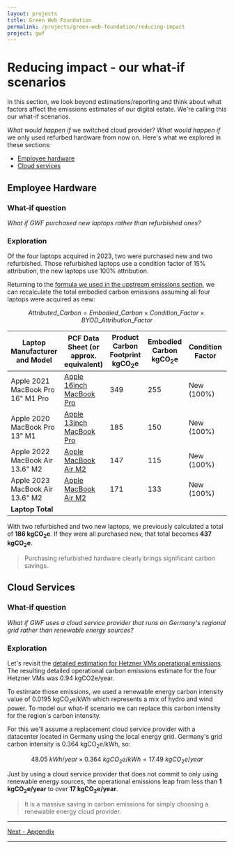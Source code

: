 ```yaml
---
layout: projects
title: Green Web Foundation
permalink: /projects/green-web-foundation/reducing-impact
project: gwf
---
```


# Reducing impact - our what-if scenarios

In this section, we look beyond estimations/reporting and think about what factors affect the emissions estimates of our digital estate. We're calling this our what-if scenarios. 

*What would happen if* we switched cloud provider? *What would happen if* we only used refurbed hardware from now on. Here's what we explored in these sections:

- [Employee hardware](#employee-hardware)
- [Cloud services](#cloud-services)


## Employee Hardware

### What-if question

*What if GWF purchased new laptops rather than refurbished ones?*

### Exploration

Of the four laptops acquired in 2023, two were purchased new and two refurbished. Those refurbished laptops use a condition factor of 15% attribution, the new laptops use 100% attribution.

Returning to the [formula we used in the upstream emissions section](upstream#detailed-estimate-methodology), we can recalculate the total embodied carbon emissions assuming all four laptops were acquired as new:

$$ Attributed\_Carbon = Embodied\_Carbon \times Condition\_Factor \times BYOD\_Attribution\_Factor $$

| Laptop Manufacturer and Model | PCF Data Sheet (or approx. equivalent) | Product Carbon Footprint kgCO<sub>2</sub>e | Embodied Carbon kgCO<sub>2</sub>e | Condition Factor |  BYOD? | Attribution Factor | GWF Attributable kgCO<sub>2</sub>e |
| --- | --- | --- | --- | --- | --- | --- | --- |
| Apple 2021 MacBook Pro 16" M1 Pro | [Apple 16inch MacBook Pro](https://www.apple.com/environment/pdf/products/notebooks/16-inch_MacBook_Pro_PER_Oct2021.pdf) | 349 | 255 | New (100%) | Yes | 57% | 145 |
| Apple 2020 MacBook Pro 13" M1 | [Apple 13inch MacBook Pro](https://www.apple.com/environment/pdf/products/notebooks/13-inch_MacBookPro_PER_Nov2020.pdf) | 185 | 150 | New (100%) | No | 100% | 150 |
| Apple 2022 MacBook Air 13.6" M2 | [Apple MacBook Air M2](https://www.apple.com/environment/pdf/products/notebooks/M2_MacBook_Air_PER_June2022.pdf)| 147 | 115  | New (100%) | Yes | 57% | 66 |
| Apple 2023 MacBook Air 13.6" M2 | [Apple MacBook Air M2](https://www.apple.com/environment/pdf/products/notebooks/M2_MacBook_Air_PER_June2022.pdf)| 171 | 133  | New (100%) | Yes | 57% | 76 |
| **Laptop Total** | | | | | | | **437** |

With two refurbished and two new laptops, we previously calculated a total of **186 kgCO<sub>2</sub>e**. If they were all purchased new, that total becomes **437 kgCO<sub>2</sub>e**. 

> Purchasing refurbished hardware clearly brings significant carbon savings.

## Cloud Services

### What-if question

*What if GWF uses a cloud service provider that runs on Germany's regional grid rather than renewable energy sources?*

### Exploration

Let's revisit the [detailed estimation for Hetzner VMs operational emissions](operational#hetzner-vm-detail). The resulting detailed operational carbon emissions estimate for the four Hetzner VMs was 0.94 kgCO2e/year.

To estimate those emissions, we used a renewable energy carbon intensity value of 0.0195 kgCO<sub>2</sub>e/kWh which represents a mix of hydro and wind power. To model our what-if scenario we can replace this carbon intensity for the region's carbon intensity. 

For this we'll assume a replacement cloud service provider with a datacenter located in Germany using the local energy grid. Germany's grid carbon intensity is 0.364 kgCO<sub>2</sub>e/kWh, so:

$$ 48.05\ kWh/year \times 0.364\ kgCO_2e/kWh = 17.49\ kgCO_2e/year $$

Just by using a cloud service provider that does not commit to only using renewable energy sources, the operational emissions leap from less than **1 kgCO<sub>2</sub>e/year** to over **17 kgCO<sub>2</sub>e/year**. 

> It is a massive saving in carbon emissions for simply choosing a renewable energy cloud provider.

---

[Next - Appendix](appendix)

---
